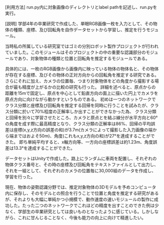 [利用方法]
run.py内に対象画像のディレクトリとlabel pathを記述し、run.pyを実行。

[説明]
学部4年の卒業研究で作成した、単眼RGB画像一枚を入力として、その物体の種類、座標、及び回転角を自作データセットから学習し、推定を行うモジュール。

当時私の所属している研究室ではゴミの分別ロボット製作プロジェクトが行われていました。このモジュールはそのプロジェクトの中の重要な認識部分のモジュールであり、対象物体の種類と位置と回転角を推定するモジュールである。

具体的には、一枚のRGB画像から画像内に映っている物体の物体名と、その物体が存在する座標、及びその物体の正対方向からの回転角を推定する研究である。
さらにそれに加え、カメラの位置毎、つまり対象物体をどの角度から撮影する場合が最も精度が上がるかの比較の研究も行った。
詳細を述べると、原点からの距離を15mで固定し、原点を中心として鉛直方向の面上に描いた円上でカメラを原点方向に向けながら動かすというものである。
初めは一つのネットワークでクラス分類と座標及び回転角を推定する回帰を同時に行うことを試みたが、クラス分類に於いて70%程度の正解率しか出すことができなかった為、
クラス分類と回帰を別々に学習させたところ、カメラと原点とを結ぶ線分が水平方向と60°の角度を成す際に最高精度となり、クラス分類の正解率は86%、回帰の平均誤差は座標(x,y,z方向の誤差の和)が3.7m(カメラによって撮影した入力画像の端から端まではおよそ50m)、角度(これもx,y,z方向の和)が27°を達成することができた。
即ち単純平均すると、x軸方向等、一方向の座標誤差は約1.23m、角度誤差は13.3°を達成することができた。

データセットはUnityで作成した。路上にランダムに車両を配置し、それぞれの物体クラス番号と、その時の座標及び回転角をテキストファイルとして出力し、それを一組として、それぞれのカメラの位置毎に30,000組のデータを作成し、学習を行った。

現在、物体の姿勢認識分野では、推定対象物体の3Dモデルを予めコンピュータ内に保存し、そのモデルとの照合を行うことで位置と角度を推定する研究があるが、それよりも大幅に単純かつ小規模で、動作速度の速いモジュールの製作に成功した。たった二つのネットワークでこれほどの精度を出すことのできた例は少なく、学部生の卒業研究としては良いものとなったように感じている。しかしながら、これに甘んじることなく、今後も能力の向上に向けて精進したい。
